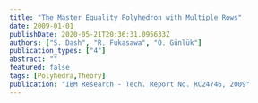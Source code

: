 ```yaml
---
title: "The Master Equality Polyhedron with Multiple Rows"
date: 2009-01-01
publishDate: 2020-05-21T20:36:31.095633Z
authors: ["S. Dash", "R. Fukasawa", "O. Günlük"]
publication_types: ["4"]
abstract: ""
featured: false
tags: [Polyhedra,Theory]
publication: "IBM Research - Tech. Report No. RC24746, 2009" 
---
```


